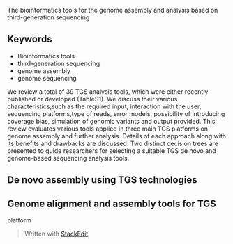 The bioinformatics tools for the genome assembly and
analysis based on third-generation sequencing

## Keywords
- Bioinformatics tools
- third-generation sequencing
- genome assembly
- genome sequencing

We review a total of 39 TGS analysis tools, which were either recently published or developed (TableS1).
We discuss their various characteristics,such as the required input, interaction with the user, sequencing platforms,type of reads, error models, possibility of introducing coverage bias, simulation of genomic variants and output provided.
This review evaluates various tools applied in three main TGS platforms on genome assembly and further analysis.
Details of each approach along with its benefits and drawbacks are discussed. 
Two distinct decision trees are presented to guide researchers for selecting a suitable TGS de novo and genome-based sequencing analysis tools.
## De novo assembly using TGS technologies

## Genome alignment and assembly tools for TGS
platform
> Written with [StackEdit](https://stackedit.io/).
<!--stackedit_data:
eyJoaXN0b3J5IjpbMzU1MTA0OTczLDQ1MjAwMDY5OSwyMjQyMD
U1MzcsNzMwOTk4MTE2XX0=
-->